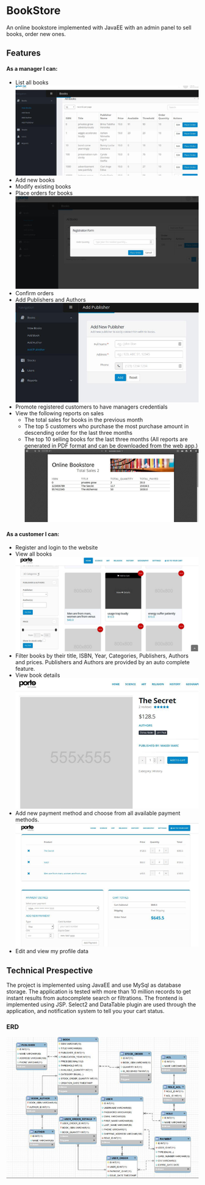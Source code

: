 # BookStore
An online bookstore implemented with JavaEE with an admin panel to sell books, order new ones.
## Features
#### As a manager I can:
- List all books
![LIST_BOOKS](/screenshots/books_admin.jpg?raw=true)
- Add new books
- Modify existing books
- Place orders for books
![PLACE_ORDER](/screenshots/place_order.jpg?raw=true)
- Confirm orders
- Add Publishers and Authors
![ADD_PUBLISHER](/screenshots/add_publisher.jpg?raw=true)
- Promote registered customers to have managers credentials
- View the following reports on sales
  - The total sales for books in the previous month
  - The top 5 customers who purchase the most purchase amount in descending order for the last
three months
  - The top 10 selling books for the last three months
(All reports are generated in PDF format and can be downloaded from the web app.)
![REPORTS](/screenshots/report_sample.jpg?raw=true)

#### As a customer I can:
- Register and login to the website
- View all books
![HOME](/screenshots/home.jpg?raw=true)
- Filter books by their title, ISBN, Year, Categories, Publishers, Authors and prices. Publishers and Authors are provided by an auto complete feature.
- View book details
![BOOK_DETAILS](/screenshots/book_details.jpg?raw=true)
- Add new payment method and choose from all available payment methods.
![CART](/screenshots/cart.jpg?raw=true)
- Edit and view my profile data

## Technical Prespective
The project is implemented using JavaEE and use MySql as database storage. The application is tested with more than 10 million records to get instant results from autocomplete search or filtrations. The frontend is implemented using JSP. Select2 and DataTable plugin are used through the application, and notification system to tell you your cart status.

### ERD
![ERD](/screenshots/erd.jpg?raw=true)
